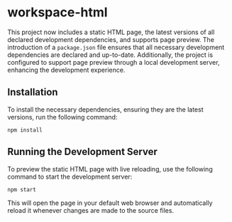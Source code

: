 # workspace-html

This project now includes a static HTML page, the latest versions of all declared development dependencies, and supports page preview. The introduction of a `package.json` file ensures that all necessary development dependencies are declared and up-to-date. Additionally, the project is configured to support page preview through a local development server, enhancing the development experience.

## Installation

To install the necessary dependencies, ensuring they are the latest versions, run the following command:

```
npm install
```

## Running the Development Server

To preview the static HTML page with live reloading, use the following command to start the development server:

```
npm start
```

This will open the page in your default web browser and automatically reload it whenever changes are made to the source files.
